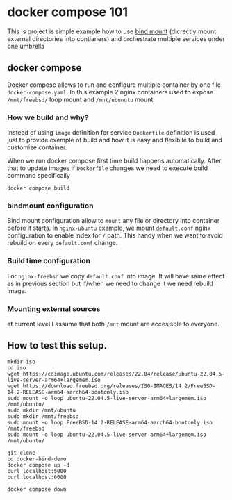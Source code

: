 # docker compose 101
This is project is simple example how to use [bind mount](https://docs.docker.com/engine/storage/bind-mounts/) (dicrectly mount external directories into contianers) and orchestrate multiple services under one umbrella

## docker compose
Docker compose allows to run and configure multiple container by one file `docker-compose.yaml`. In this example 2 nginx containers used to expose `/mnt/freebsd/` loop mount and `/mnt/ubunutu` mount.

### How we build and why?
Instead of using `image` definition for service `Dockerfile` definition is used just to provide exemple of build and how it is easy and flexibile to build and customize container.

When we run docker compose first time build happens automatically. After that to update images if `Dockerfile` changes we need to execute build command specifically

    docker compose build

### bindmount configuration
Bind mount configuration allow to `mount` any file or directory into container before it starts. In `nginx-ubuntu` example, we mount `default.conf` nginx configuration to enable index for `/` path. This handy when we want to avoid rebuild on every `default.conf` change.

### Build time configuration
For `nginx-freebsd` we copy `default.conf` into image. It will have same effect as in previous section but if/when we need to change it we need rebuild image.

### Mounting external sources
at current level I assume that both `/mnt` mount are accesisble to everyone.

## How to test this setup.

    mkdir iso
    cd iso
    wget https://cdimage.ubuntu.com/releases/22.04/release/ubuntu-22.04.5-live-server-arm64+largemem.iso
    wget https://download.freebsd.org/releases/ISO-IMAGES/14.2/FreeBSD-14.2-RELEASE-arm64-aarch64-bootonly.iso
    sudo mount -o loop ubuntu-22.04.5-live-server-arm64+largemem.iso /mnt/ubuntu/
    sudo mkdir /mnt/ubuntu
    sudo mkdir /mnt/freebsd
    sudo mount -o loop FreeBSD-14.2-RELEASE-arm64-aarch64-bootonly.iso /mnt/freebsd
    sudo mount -o loop ubuntu-22.04.5-live-server-arm64+largemem.iso /mnt/ubuntu/

    git clone
    cd docker-bind-demo
    docker compose up -d
    curl localhost:5000
    curl localhost:6000

    docker compose down